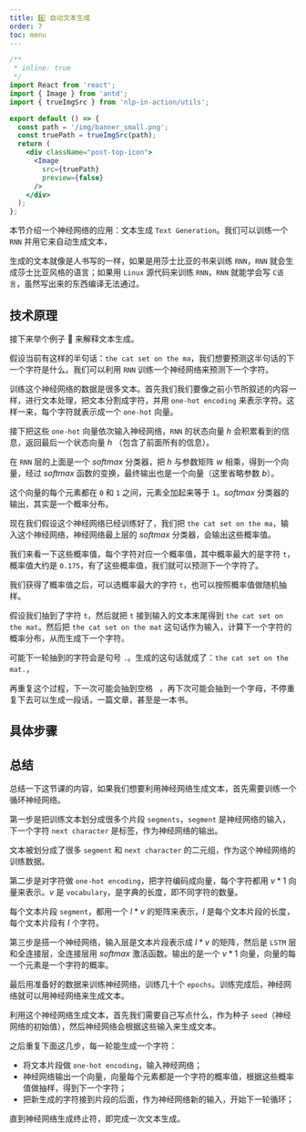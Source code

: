 ```yaml
---
title: 6️⃣ 自动文本生成
order: 7
toc: menu
---
```


```jsx
/**
 * inline: true
 */
import React from 'react';
import { Image } from 'antd';
import { trueImgSrc } from 'nlp-in-action/utils';

export default () => {
  const path = '/img/banner_small.png';
  const truePath = trueImgSrc(path);
  return (
    <div className="post-top-icon">
      <Image
        src={truePath}
        preview={false}
      />
    </div>
  );
};
```


本节介绍一个神经网络的应用：文本生成 `Text Generation`。我们可以训练一个 `RNN` 并用它来自动生成文本，

生成的文本就像是人书写的一样，如果是用莎士比亚的书来训练 `RNN`，`RNN` 就会生成莎士比亚风格的语言；如果用 `Linux` 源代码来训练 `RNN`，`RNN` 就能学会写 `C语言`，虽然写出来的东西编译无法通过。


## 技术原理

接下来举个例子 🌰 来解释文本生成。

假设当前有这样的半句话：`the cat set on the ma`，我们想要预测这半句话的下一个字符是什么。我们可以利用 `RNN` 训练一个神经网络来预测下一个字符。


训练这个神经网络的数据是很多文本。首先我们我们要像之前小节所叙述的内容一样，进行文本处理，把文本分割成字符，并用 `one-hot encoding` 来表示字符。这样一来，每个字符就表示成一个 `one-hot` 向量。

接下把这些 `one-hot` 向量依次输入神经网络，`RNN` 的状态向量 $h$ 会积累看到的信息，返回最后一个状态向量 $h$ （包含了前面所有的信息）。

在 `RNN` 层的上面是一个 $softmax$ 分类器，把 $h$ 与参数矩阵 $w$ 相乘，得到一个向量，经过 $softmax$ 函数的变换，最终输出也是一个向量（这里省略参数 $b$）。

这个向量的每个元素都在 `0` 和 `1` 之间，元素全加起来等于 `1`。$softmax$ 分类器的输出，其实是一个概率分布。


现在我们假设这个神经网络已经训练好了，我们把 `the cat set on the ma`，输入这个神经网络，神经网络最上层的 $softmax$ 分类器，会输出这些概率值。

我们来看一下这些概率值，每个字符对应一个概率值，其中概率最大的是字符 `t`，概率值大约是 `0.175`，有了这些概率值，我们就可以预测下一个字符了。

我们获得了概率值之后，可以选概率最大的字符 `t`，也可以按照概率值做随机抽样。

假设我们抽到了字符 `t`，然后就把 `t` 接到输入的文本末尾得到 `the cat set on the mat`。然后把 `the cat set on the mat` 这句话作为输入，计算下一个字符的概率分布，从而生成下一个字符。

可能下一轮抽到的字符会是句号 `.`。生成的这句话就成了：`the cat set on the mat.`，

再重复这个过程，下一次可能会抽到空格 ` `，再下次可能会抽到一个字母，不停重复下去可以生成一段话，一篇文章，甚至是一本书。


## 具体步骤



## 总结

总结一下这节课的内容，如果我们想要利用神经网络生成文本，首先需要训练一个循环神经网络。

第一步是把训练文本划分成很多个片段 `segments`，`segment` 是神经网络的输入，下一个字符 `next character` 是标签，作为神经网络的输出。

文本被划分成了很多 `segment` 和 `next character` 的二元组，作为这个神经网络的训练数据。


第二步是对字符做 `one-hot encoding`，把字符编码成向量，每个字符都用 $v*1$ 向量来表示。$v$ 是 `vocabulary`，是字典的长度，即不同字符的数量。

每个文本片段 `segment`，都用一个 $l*v$ 的矩阵来表示，$l$ 是每个文本片段的长度，每个文本片段有 $l$ 个字符。


第三步是搭一个神经网络，输入层是文本片段表示成 $l*v$ 的矩阵，然后是 `LSTM` 层和全连接层，全连接层用 $softmax$ 激活函数。输出的是一个 $v*1$ 向量，向量的每一个元素是一个字符的概率。

最后用准备好的数据来训练神经网络，训练几十个 `epochs`。训练完成后，神经网络就可以用神经网络来生成文本。

利用这个神经网络生成文本，首先我们需要自己写点什么，作为种子 `seed`（神经网络的初始值），然后神经网络会根据这些输入来生成文本。


之后重复下面这几步，每一轮能生成一个字符：

- 将文本片段做 `one-hot encoding`，输入神经网络；
- 神经网络输出一个向量，向量每个元素都是一个字符的概率值，根据这些概率值做抽样，得到下一个字符；
- 把新生成的字符接到片段的后面，作为神经网络新的输入，开始下一轮循环；

直到神经网络生成终止符，即完成一次文本生成。
